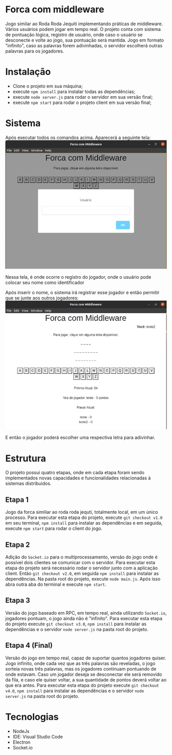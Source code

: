 # Forca com middleware
 Jogo similar ao Roda Roda Jequiti implementando práticas de middleware. Vários usuários podem jogar em tempo real. O projeto conta com sistema de pontuação lógica, registro de usuário, onde caso o usuário se desconecte e volte ao jogo, sua pontuação será mantida. Jogo em formato "infinito", caso as palavras forem adivinhadas, o servidor escolherá outras palavras para os jogadores.

# Instalação
* Clone o projeto em sua máquina;
* execute `npm install` para instalar todas as dependências;
* execute `node server.js` para rodar o servidor em sua versão final;
* execute `npm start` para rodar o projeto client em sua versão final;


# Sistema
Após executar todos os comandos acima. 
Aparecerá a seguinte tela: 
![alt text](https://github.com/VeigaLeo/Forca-com-middleware/blob/master/img/screen1.png)

Nessa tela, é onde ocorre o registro do jogador, onde o usuário pode colocar seu nome como identificador

Após inserir o nome, o sistema irá registrar esse jogador e então permitir que se junte aos outros jogadores:
![alt text](https://github.com/VeigaLeo/Forca-com-middleware/blob/master/img/screen2.png)

E então o jogador poderá escolher uma respectiva letra para adivinhar.

# Estrutura
O projeto possui quatro etapas, onde em cada etapa foram sendo implementados novas capacidades e funcionalidades relacionadas à sistemas distribuidos.
  ## Etapa 1
   Jogo da forca similiar ao roda roda jequti, totalmente local, em um único processo.
   Para executar esta etapa do projeto, execute `git checkout v1.0` em seu terminal, `npm install` para instalar as dependências e em seguida, execute `npm start` para rodar o client do jogo.
  ## Etapa 2
   Adição do `Socket.io` para o multiprocessamento, versão do jogo onde é possível dois clientes se comunicar com o servidor.
   Para executar esta etapa do projeto será necessário rodar o servidor junto com a aplicação client. Então `git checkout v2.0`, em seguida `npm install` para instalar as dependências. Na pasta root do projeto, execute `node main.js`. Após isso abra outra aba do terminal e execute `npm start`.
  ## Etapa 3
  Versão do jogo baseado em RPC, em tempo real, ainda utilizando `Socket.io`, jogadores pontuam, o jogo ainda não é "infinito".
  Para executar esta etapa do projeto execute `git checkout v3.0`, `npm install` para instalar as dependências e o servidor `node server.js` na pasta root do projeto.
  ## Etapa 4 (Final)
  Versão do jogo em tempo real, capaz de suportar quantos jogadores quiser. Jogo infinito, onde cada vez que as três palavras são reveladas, o jogo sorteia novas três palavras, mas os jogadores continuam pontuando de onde estavam. Caso um jogador deseja se desconectar ele será removido da fila, e caso ele quiser voltar, a sua quantidade de pontos deverá voltar ao que era antes.
  Para executar esta etapa do projeto execute `git checkout v4.0`, `npm install` para instalar as dependências e o servidor `node server.js` na pasta root do projeto.
  
# Tecnologias
- NodeJs
- IDE: Visual Studio Code
- Electron
- Socket.io
